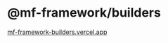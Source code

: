 # @mf-framework/builders

[mf-framework-builders.vercel.app](https://mf-framework-builders.vercel.app/)
